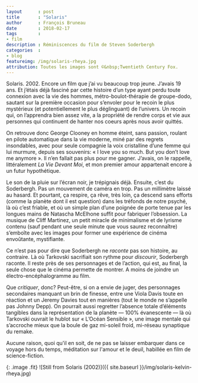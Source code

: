 ```yaml
---
layout      : post
title       : "Solaris"
author      : François Bruneau
date        : 2018-02-17
tags        :
- film
description : Réminiscences du film de Steven Soderbergh
categories  :
- blog
featureimg: /img/solaris-rheya.jpg
attribution: Toutes les images sont ©&nbsp;Twentieth Century Fox.
---
```


Solaris. 2002. Encore un film que j’ai vu beaucoup trop jeune. J’avais 19 ans. Et j’étais déjà fasciné par cette histoire d’un type ayant perdu toute connexion avec la vie des hommes, métro-boulot-thérapie de groupe-dodo, sautant sur la première occasion pour s’envoler pour le recoin le plus mystérieux (et potentiellement le plus déglinguant) de l’univers. Un recoin qui, on l’apprendra bien assez vite, a la propriété de rendre corps et vie aux personnes qui continuent de hanter nos coeurs après nous avoir quittés.

On retrouve donc George Clooney en homme éteint, sans passion, roulant en pilote automatique dans la vie moderne, miné par des regrets insondables, avec pour seule compagnie la voix cristalline d’une femme qui lui murmure, depuis ses souvenirs: «&nbsp;I love you so much. But you don’t love me anymore&nbsp;». 
Il n’en fallait pas plus pour me gagner. J’avais, on le rappelle, littéralement *La Vie Devant Moi*, et mon premier amour appartenait encore à un futur hypothétique.

Le son de la pluie sur l’écran noir, je trépignais déjà. Ensuite, c’est du Soderbergh. Pas un mouvement de caméra en trop. Pas un millimètre laissé au hasard. Et pourtant, ça respire, ça rêve, très loin, ça descend sans efforts (comme la planète dont il est question) dans les tréfonds de notre psyché, là où c’est friable, et où un simple plan d’une poignée de porte tenue par les longues mains de Natascha McElhone suffit pour fabriquer l’obsession. La musique de Cliff Martinez, un petit miracle de minimalisme et de lyrisme contenu (sauf pendant une seule minute que vous saurez reconnaître) s’emboîte avec les images pour former une expérience de cinéma envoûtante, mystifiante. 

Ce n’est pas pour dire que Soderbergh ne *raconte* pas son histoire, au contraire. Là où Tarkovski sacrifiait son rythme pour *discourir*, Soderbergh raconte. Il reste près de ses personnages et de l’action, qui est, au final, la seule chose que le cinéma permette de montrer. A moins de joindre un électro-encéphalogramme au film.

Que *critiquer*, donc? Peut-être, si on a envie de juger, des personnages secondaires manquant un brin de finesse, entre une Viola Davis toute en réaction et un Jeremy Davies tout en manières (tout le monde ne s’appelle pas Johnny Depp). 
On pourrait aussi regretter l’absence totale d’éléments tangibles dans la représentation de la planète — 100% évanescente — là où Tarkovski ouvrait le hublot sur « L’Océan Sensible », une image mentale qui s’accroche mieux que la boule de gaz mi-soleil froid, mi-réseau synaptique du remake.

Aucune raison, quoi qu'il en soit, de ne pas se laisser embarquer dans ce voyage hors du temps, méditation sur l'amour et le deuil, habillée en film de science-fiction.

{: .image .fit}
![Still from Solaris (2002)]({{ site.baseurl }}/img/solaris-kelvin-rheya.jpg)